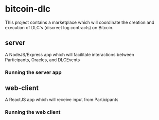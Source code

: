 # bitcoin-dlc
This project contains a marketplace which will coordinate the creation and execution of DLC's (discreet log contracts) on Bitcoin.

## server
A NodeJS/Express app which will facilitate interactions between Participants, Oracles, and DLCEvents

### Running the server app

## web-client
A ReactJS app which will receive input from Participants


### Running the web client